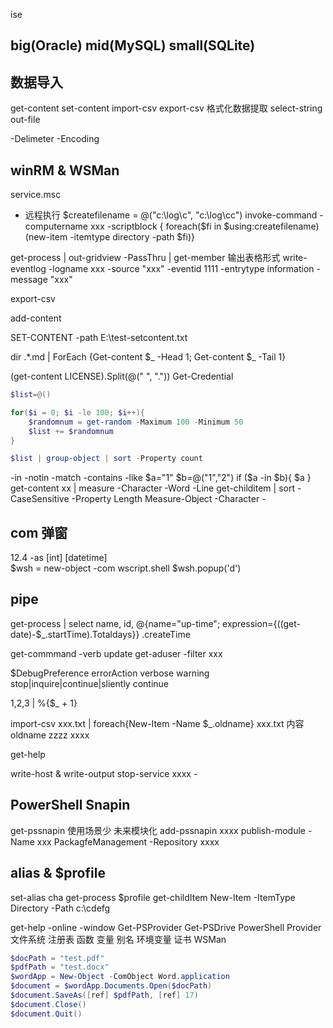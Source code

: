 ise

## big(Oracle) mid(MySQL) small(SQLite)


## 数据导入
get-content set-content
import-csv  export-csv 格式化数据提取
select-string out-file

-Delimeter 
-Encoding 

## winRM & WSMan 
service.msc 

- 远程执行
$createfilename = @("c:\log\c", "c:\log\cc")
invoke-command -computername xxx -scriptblock { foreach($fi in $using:createfilename)(new-item -itemtype directory -path $fi)}

get-process | out-gridview -PassThru | get-member 输出表格形式
write-eventlog -logname xxx -source "xxx" -eventid 1111 -entrytype information -message "xxx"

export-csv 

add-content

SET-CONTENT -path E:\test-setcontent.txt 

dir .\*.md | ForEach {Get-content $_ -Head 1; Get-content $_ -Tail 1}

(get-content LICENSE).Split(@(" ", "."))
Get-Credential

```PowerShell
$list=@()

for($i = 0; $i -le 100; $i++){
    $randomnum = get-random -Maximum 100 -Minimum 50
    $list += $randomnum
}

$list | group-object | sort -Property count


```



-in -notin -match -contains -like
$a="1"
$b=@("1","2")
if ($a -in $b){
    $a 
}
get-content xx | measure -Character -Word -Line
get-childitem | sort -CaseSensitive -Property Length
Measure-Object -Character  -

## com 弹窗
12.4 -as [int] 
         [datetime]\
$wsh =  new-object -com wscript.shell
$wsh.popup('d')

## pipe 
get-process | select name, id, @{name="up-time"; expression={((get-date)-$_.startTime).Totaldays}} 
.createTime

get-commmand -verb update
get-aduser -filter xxx

$DebugPreference 
errorAction
verbose
warning       
stop|inquire|continue|sliently continue 

1,2,3 | %{$_ + 1}

import-csv xxx.txt | foreach{New-Item -Name $_.oldname}
xxx.txt 内容    oldname
                zzzz
                xxxx

get-help 


write-host & write-output
stop-service  xxxx - 


## PowerShell Snapin 
get-pssnapin  使用场景少 未来模块化
add-pssnapin xxxx
publish-module -Name xxx PackagfeManagement -Repository xxxx

## alias & $profile 
set-alias cha get-process
$profile
get-childItem
New-Item -ItemType Directory -Path c:\cdefg

get-help  -online -window
Get-PSProvider
Get-PSDrive
PowerShell Provider     文件系统
                        注册表
                        函数
                        变量
                        别名
                        环境变量
                        证书
                        WSMan
```PowerShell
$docPath = "test.pdf"
$pdfPath = "test.docx"
$wordApp = New-Object -ComObject Word.application
$document = $wordApp.Documents.Open($docPath)
$document.SaveAs([ref] $pdfPath, [ref] 17)
$document.Close()
$document.Quit()
```